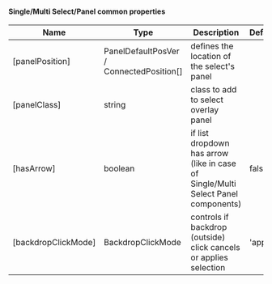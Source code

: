 #### Single/Multi Select/Panel common properties
Name | Type | Description | Default
--- | --- | --- | ---
[panelPosition] | PanelDefaultPosVer / ConnectedPosition[] | defines the location of the select's panel | &nbsp;
[panelClass] | string | class to add to select overlay panel | &nbsp;
[hasArrow] | boolean | if list dropdown has arrow (like in case of Single/Multi Select Panel components) | false
[backdropClickMode] | BackdropClickMode | controls if backdrop (outside) click cancels or applies selection | 'apply'